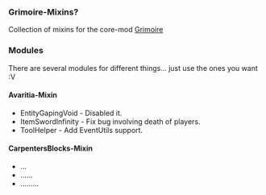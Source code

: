 ### Grimoire-Mixins?

Collection of mixins for the core-mod [Grimoire](https://github.com/CrucibleMC/Grimoire)

### Modules

There are several modules for different things... just use the ones you want :V

#### Avaritia-Mixin

* EntityGapingVoid - Disabled it.
* ItemSwordInfinity - Fix bug involving death of players.
* ToolHelper - Add EventUtils support.

#### CarpentersBlocks-Mixin

* ...
* ......
* .........